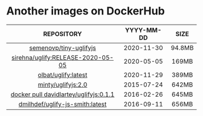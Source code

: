 # Another images on DockerHub

| REPOSITORY | YYYY-MM-DD | SIZE |
|:----------:|:----------:|:----:|
| [semenovp/tiny-uglifyjs](https://hub.docker.com/r/semenovp/tiny-uglify) | 2020-11-30 | 94.8MB |
| [sirehna/uglify:RELEASE-2020-05-05](https://hub.docker.com/r/sirehna/uglify) | 2020-05-05 | 169MB |
| [olbat/uglify:latest](https://hub.docker.com/r/olbat/uglify) | 2020-11-29 | 389MB |
| [minty/uglifyjs:2.0](https://hub.docker.com/r/minty/uglifyjs) | 2015-07-24 | 642MB |
| [docker pull davidlartey/uglifyjs:0.1.1](https://hub.docker.com/r/davidlartey/uglifyjs) | 2016-02-26 | 645MB |
| [dmilhdef/uglify-js-smith:latest](https://hub.docker.com/r/dmilhdef/uglify-js-smith) | 2016-09-11 | 656MB |
